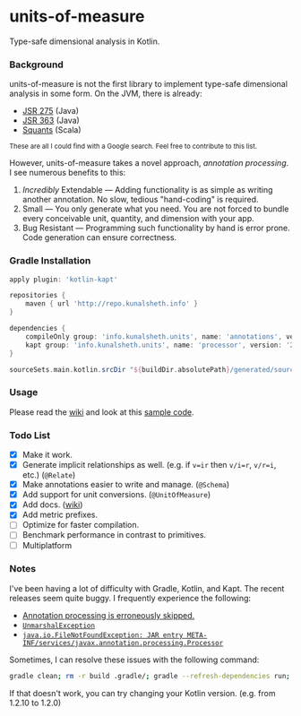# units-of-measure
Type-safe dimensional analysis in Kotlin.

### Background
units-of-measure is not the first library to implement type-safe dimensional analysis in some form.
On the JVM, there is already:
- [JSR 275](https://jcp.org/en/jsr/detail?id=275) (Java)
- [JSR 363](https://jcp.org/en/jsr/detail?id=363) (Java)
- [Squants](http://www.squants.com) (Scala)

<sup>These are all I could find with a Google search. Feel free to contribute to this list.</sup>

However, units-of-measure takes a novel approach, _annotation processing_. I see numerous benefits to this:
1) _Incredibly_ Extendable — Adding functionality is as simple as writing another annotation. No slow, tedious "hand-coding" is required.
2) Small — You only generate what you need. You are not forced to bundle every conceivable unit, quantity, and dimension with your app.
3) Bug Resistant — Programming such functionality by hand is error prone. Code generation can ensure correctness.

### Gradle Installation
```groovy
apply plugin: 'kotlin-kapt'

repositories {
    maven { url 'http://repo.kunalsheth.info' }
}

dependencies {
    compileOnly group: 'info.kunalsheth.units', name: 'annotations', version: '2.6.0'
    kapt group: 'info.kunalsheth.units', name: 'processor', version: '2.6.0'
}

sourceSets.main.kotlin.srcDir "${buildDir.absolutePath}/generated/source/kaptKotlin/main"
```

### Usage
Please read the [wiki](http://kunalsheth.info/units-of-measure/wiki) and look at this [sample code](http://kunalsheth.info/units-of-measure/tree/master/samples).

### Todo List
- [x] Make it work.
- [x] Generate implicit relationships as well. (e.g. if `v=ir` then `v/i=r`, `v/r=i`, etc.) (`@Relate`) 
- [x] Make annotations easier to write and manage. (`@Schema`)
- [x] Add support for unit conversions. (`@UnitOfMeasure`)
- [x] Add docs. ([wiki](http://kunalsheth.info/units-of-measure/wiki))
- [x] Add metric prefixes.
- [ ] Optimize for faster compilation.
- [ ] Benchmark performance in contrast to primitives.
- [ ] Multiplatform

### Notes
I've been having a lot of difficulty with Gradle, Kotlin, and Kapt. The recent releases seem quite buggy. I frequently experience the following:
- [Annotation processing is erroneously skipped.](https://www.youtube.com/watch?v=Xi20kyLAWv4 )
- [`UnmarshalException`](https://youtrack.jetbrains.com/issue/KT-18016)
- [`java.io.FileNotFoundException: JAR entry META-INF/services/javax.annotation.processing.Processor`](https://www.youtube.com/watch?v=Xi20kyLAWv4)

Sometimes, I can resolve these issues with the following command:
```bash
gradle clean; rm -r build .gradle/; gradle --refresh-dependencies run;
```
If that doesn't work, you can try changing your Kotlin version. (e.g. from 1.2.10 to 1.2.0)